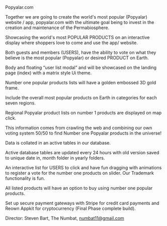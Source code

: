 Popyalar.com

Together we are going to create the world's most popular (Popyalar) website / app, popyalar.com with the ultimate goal being to invest in the creation and maintenance of the Permabiosphere.

Showcasing the world's most POPULAR PRODUCTS on an interactive display where shoppers love to come and use the app/ website.

Both guests and members (USERS), have the ability to vote on what they believe is the most popular (Popyalar) or desired PRODUCT on Earth. 

Body and floating “user list modal” and will be showcased on the landing page (index) with a matrix style Ui theme.

Number one popular products lists will have a golden embossed 3D gold frame.

Include the overall most popular products on Earth in categories for each seven regions. 

Regional Popyalar product lists on number 1 products are displayed on map click. 

This information comes from crawling the web and combining our own voting system 50/50 to find Number one Popyalar products in the universe!

Data is collated in an active tables in our database.

Active database tables are updated every 24 hours with old version saved to unique date in, month folder in yearly folders.

An interactive list for USERS to click and have fun dragging with animations to register a vote for the number one products on slider. Our Trademark functionality is fun.

All listed products will have an option to buy using number one popular products.

Set up secure payment gateways with Stripe for credit card payments and Reown Appkit for cryptocurrency (Final Phase complete build). 

Director:
Steven Bart, The Numbat, numbat11@gmail.com
